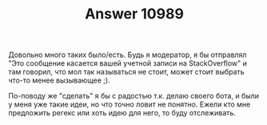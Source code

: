 ﻿---
title: "Answer 10989"
se.owner.user_id: 337540
se.owner.display_name: "Victor VosMottor"
se.owner.link: "https://ru.meta.stackoverflow.com/users/337540/victor-vosmottor"
se.answer_id: 10989
se.question_id: 10988
se.post_type: answer
se.is_accepted: False
---
<p>Довольно много таких было/есть. Будь я модератор, я бы отправлял &quot;Это сообщение касается вашей учетной записи на StackOverflow&quot; и там говорил, что мол так называться не стоит, может стоит выбрать что-то менее вызывающее ;).</p>
<p>По-поводу же &quot;сделать&quot; я бы с радостью т.к. делаю своего бота, и были у меня уже такие идеи, но что точно ловит не понятно.
Ежели кто мне предложить регекс или хоть идею для него, то буду отслеживать.</p>
